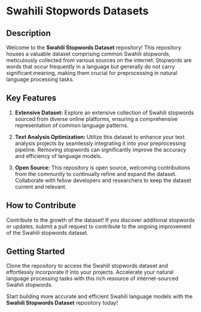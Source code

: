 # Swahili Stopwords Datasets

## Description

Welcome to the **Swahili Stopwords Dataset** repository! This repository houses a valuable dataset comprising common Swahili stopwords, meticulously collected from various sources on the internet. Stopwords are words that occur frequently in a language but generally do not carry significant meaning, making them crucial for preprocessing in natural language processing tasks.

## Key Features

1. **Extensive Dataset:** Explore an extensive collection of Swahili stopwords sourced from diverse online platforms, ensuring a comprehensive representation of common language patterns.

2. **Text Analysis Optimization:** Utilize this dataset to enhance your text analysis projects by seamlessly integrating it into your preprocessing pipeline. Removing stopwords can significantly improve the accuracy and efficiency of language models.

3. **Open Source:** This repository is open source, welcoming contributions from the community to continually refine and expand the dataset. Collaborate with fellow developers and researchers to keep the dataset current and relevant.

## How to Contribute

Contribute to the growth of the dataset! If you discover additional stopwords or updates, submit a pull request to contribute to the ongoing improvement of the Swahili stopwords dataset.

## Getting Started

Clone the repository to access the Swahili stopwords dataset and effortlessly incorporate it into your projects. Accelerate your natural language processing tasks with this rich resource of internet-sourced Swahili stopwords.

Start building more accurate and efficient Swahili language models with the **Swahili Stopwords Dataset** repository today!
